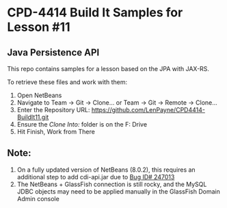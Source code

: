 # CPD-4414 Build It Samples for Lesson #11
## Java Persistence API

This repo contains samples for a lesson based on the JPA with JAX-RS.

To retrieve these files and work with them:

1. Open NetBeans
2. Navigate to Team -> Git -> Clone... or Team -> Git -> Remote -> Clone...
3. Enter the Repository URL: https://github.com/LenPayne/CPD4414-BuildIt11.git
4. Ensure the *Clone Into:* folder is on the F: Drive
5. Hit Finish, Work from There

## Note:

1. On a fully updated version of NetBeans (8.0.2), this requires an additional step to add cdi-api.jar due to [Bug ID# 247013](https://netbeans.org/bugzilla/show_bug.cgi?id=247013)
2. The NetBeans + GlassFish connection is still rocky, and the MySQL JDBC objects may need to be applied manually in the GlassFish Domain Admin console